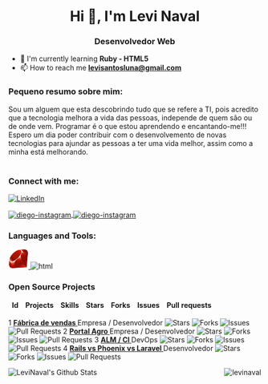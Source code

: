 <h1 align="center">Hi 👋, I'm Levi Naval</h1>
<h3 align="center">Desenvolvedor Web </h3>

- 🌱 I'm currently learning **Ruby - HTML5**
- 📫 How to reach me **levisantosluna@gmail.com**

### Pequeno resumo sobre mim:

Sou um alguem que esta descobrindo tudo que se refere a TI, pois acredito que a tecnologia melhora a vida das pessoas, independe de quem são ou de onde vem.
Programar é o que estou aprendendo e encantando-me!!! Espero um dia poder contribuir com o desenvolvemento de novas tecnologias para ajundar as pessoas a ter uma vida melhor, assim como a minha está melhorando.
<br><br>

<h3 align="left">Connect with me:</h3>
<p align="left">
  <a href=̈́www.linkedin.com/in/levisantoss" target="_blank"><img alt="LinkedIn" src="https://img.shields.io/badge/linkedin-%230077B5.svg?&style=for-the-badge&logo=linkedin&logoColor=white" />
</p>
<a href="https://www.instagram.com/leandrolevisantos/">
<img align="center" alt="diego-instagram" height="30" width="40" src="https://cdn.jsdelivr.net/npm/simple-icons@3.0.1/icons/instagram.svg" style="max-width:100%;">
</a>
<a href="https://www.facebook.com/levi.santos.108/">
<img align="center" alt="diego-instagram" height="30" width="40" src="https://cdn.jsdelivr.net/npm/simple-icons@3.0.1/icons/facebook.svg" style="max-width:100%;">
</a>

<h3 align="left">Languages and Tools:</h3>
<p align="left"> 
  <a href="https://www.ruby-lang.org/en/" target="_blank"> <img src="https://raw.githubusercontent.com/devicons/devicon/master/icons/ruby/ruby-original.svg" alt="ruby" width="40" height="40"/> </a>
  <img src="https://cdn.icon-icons.com/icons2/2415/PNG/512/html_original_wordmark_logo_icon_146478.png" alt="html" width="40" height="40" style="max-width:100%;"></img>
  
  <h3>Open Source Projects</h3>
<table>
    <thead align="center">
        <tr border: none;>
            <td><b>Id</b></td>
	    <td><b>Projects</b></td>
	    <td><b>Skills</b></td>
            <td><b>Stars</b></td>
            <td><b>Forks</b></td>
            <td><b>Issues</b></td>
            <td><b>Pull requests</b></td>
        </tr>
    </thead>
</table>  
 <tbody>
	<tr>
		<td> 1 </td>
            	<td> <a href="https://github.com/marcodotcastro/sale-factory"> <b> Fábrica de vendas </b> </a> </td>
		<td> Empresa / Desenvolvedor </td>
            	<td> <img alt = "Stars" src = "https://img.shields.io/github/stars/marcodotcastro/sale-factory?style=flat-square&labelColor=343b41" /> </td>
            	<td> <img alt = "Forks" src = "https://img.shields.io/github/forks/marcodotcastro/sale-factory?style=flat-square&labelColor=343b41" /> </td>
            	<td> <img alt = "Issues" src = "https://img.shields.io/github/issues/marcodotcastro/sale-factory?style=flat-square&labelColor=343b41" /> </td>
            	<td> <img alt = "Pull Requests" src = "https://img.shields.io/github/issues-pr/marcodotcastro/sale-factory?style=flat-square&labelColor=343b41" /> </td>
        </tr>
        <tr>
		<td> 2 </td>
		<td> <a href="https://github.com/marcodotcastro/portal-agro"> <b> Portal Agro </b> </a> </td>
	 	<td> Empresa / Desenvolvedor </td>
	    	<td> <img alt = "Stars" src = "https://img.shields.io/github/stars/marcodotcastro/portal-agro?style=flat-square&labelColor=343b41" /> </td>
            	<td> <img alt = "Forks" src = "https://img.shields.io/github/forks/marcodotcastro/portal-agro?style=flat-square&labelColor=343b41" /> </td>
            	<td> <img alt = "Issues" src = "https://img.shields.io/github/issues/marcodotcastro/portal-agro?style=flat-square&labelColor=343b41" /> </td>
            	<td> <img alt = "Pull Requests" src = "https://img.shields.io/github/issues-pr/marcodotcastro/portal-agro?style=flat-square&labelColor=343b41" /> </td>
        </tr>
        <tr>
		<td> 3 </td>
            	<td> <a href="https://github.com/marcodotcastro/application-lifecycle-management"> <b> ALM / CI </b> </a> </td>
		<td> DevOps </td>
            	<td> <img alt = "Stars" src = "https://img.shields.io/github/stars/marcodotcastro/application-lifecycle-management?style=flat-square&labelColor=343b41" /> </td>
            	<td> <img alt = "Forks" src = "https://img.shields.io/github/forks/marcodotcastro/application-lifecycle-management?style=flat-square&labelColor=343b41" /> </td>
            	<td> <img alt = "Issues" src = "https://img.shields.io/github/issues/marcodotcastro/application-lifecycle-management?style=flat-square&labelColor=343b41" /> </td>
            	<td> <img alt = "Pull Requests" src = "https://img.shields.io/github/issues-pr/marcodotcastro/application-lifecycle-management?style=flat-square&labelColor=343b41" /> </ td>
        </tr>
	 <tr>
		<td> 4 </td>
            	<td> <a href="https://github.com/marcodotcastro/study-rails-vs-phoenix-vs-laravel"> <b> Rails vs Phoenix vs Laravel </b> </a> </ td >
		<td> Desenvolvedor </td>
            	<td> <img alt = "Stars" src = "https://img.shields.io/github/stars/marcodotcastro/study-rails-vs-phoenix-vs-laravel?style=flat-square&labelColor=343b41" / > </td>
            	<td> <img alt = "Forks" src = "https://img.shields.io/github/forks/marcodotcastro/study-rails-vs-phoenix-vs-laravel?style=flat-square&labelColor=343b41" / > </td>
            	<td> <img alt = "Issues" src = "https://img.shields.io/github/issues/marcodotcastro/study-rails-vs-phoenix-vs-laravel?style=flat-square&labelColor=343b41" / > </td>
            	<td> <img alt = "Pull Requests" src = "https://img.shields.io/github/issues-pr/marcodotcastro/study-rails-vs-phoenix-vs-laravel?style=flat-square&labelColor= 343b41 "/> </td>
        </tr>
    </tbody>
<p>
  <img align="right" src="https://github-readme-stats.vercel.app/api/top-langs?username=levinaval&show_icons=true&locale=en&layout=compact" alt="levinaval" />
  <img align="left" alt="LeviNaval's Github Stats" src="https://github-readme-stats.vercel.app/api?username=levinaval&show_icons=true&hide_border=true" />
</p>

